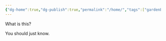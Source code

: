 ```yaml
---
{"dg-home":true,"dg-publish":true,"permalink":"/home/","tags":["gardenEntry"],"dgPassFrontmatter":true}
---
```



What is this?

You should just know.